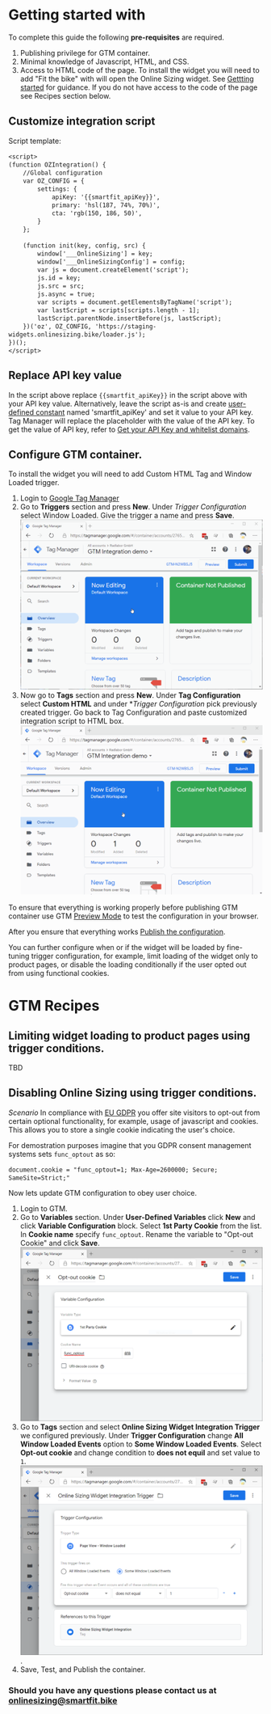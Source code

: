 # Getting started with

To complete this guide the following **pre-requisites** are required.
1. Publishing privilege for GTM container.
2. Minimal knowledge of Javascript, HTML, and CSS.
3. Access to HTML code of the page. To install the widget you will need to add "Fit the bike" with will open the Online Sizing widget. See [Gettting started](https://support.google.com/tagmanager/answer/6107163?hl=en&ref_topic=9001798) for guidance. If you do not have access to the code of the page see Recipes section below.


## Customize integration script

Script template:

```
<script>
(function OZIntegration() {
    //Global configuration
    var OZ_CONFIG = {
        settings: {
            apiKey: '{{smartfit_apiKey}}',
            primary: 'hsl(187, 74%, 70%)',
            cta: 'rgb(150, 186, 50)',
        }
    };
    
    (function init(key, config, src) {
        window['___OnlineSizing'] = key;
        window['___OnlineSizingConfig'] = config;
        var js = document.createElement('script');
        js.id = key;
        js.src = src;
        js.async = true;
        var scripts = document.getElementsByTagName('script');
        var lastScript = scripts[scripts.length - 1];
        lastScript.parentNode.insertBefore(js, lastScript);
    })('oz', OZ_CONFIG, 'https://staging-widgets.onlinesizing.bike/loader.js');
})();
</script>
```
## Replace API key value

In the script above replace `{{smartfit_apiKey}}` in the script above with your API key value. Alternatively, leave the script as-is and create [user-defined constant](https://support.google.com/tagmanager/topic/9125128?hl=en&ref_topic=7683268) named 'smartfit_apiKey' and set it value to your API key. Tag Manager will replace the placeholder with the value of the API key.
To get the value of API key, refer to [Get your API Key and whitelist domains](
https://docs.onlinesizing.bike/docs/getting-started/#step-1-obtain-your-api-key-and-whitelist-domains).


## Configure GTM container.

To install the widget you will need to add Custom HTML Tag and Window Loaded trigger.

1. Login to [Google Tag Manager](http://tagmanager.google.com/)
2. Go to **Triggers** section and press **New**. Under *Trigger Configuration* select Window Loaded. Give the trigger a name and press **Save**.
![Trigger](gtm-create-trigger.gif "Configuring Window Loaded Trigger")
3. Now go to **Tags** section and press **New**. Under **Tag Configuration** select **Custom HTML** and under **Trigger Configuration* pick previously created trigger. Go back to Tag Configuration and paste customized integration script to HTML box.
![Tag](gtm-create-tag.gif "Configuring Tag")

To ensure that everything is working properly before publishing GTM container use GTM [Preview Mode](https://support.google.com/tagmanager/answer/6107056?hl=en#) to test the configuration in your browser.

After you ensure that everything works [Publish the configuration](https://support.google.com/tagmanager/answer/6107163?hl=en&ref_topic=9001798).

You can further configure when or if the widget will be loaded by fine-tuning trigger configuration, for example, limit loading of the widget only to product pages, or disable the loading conditionally if the user opted out from using functional cookies.

# GTM Recipes

## Limiting widget loading to product pages using trigger conditions.
TBD

## Disabling Online Sizing using trigger conditions.
*Scenario* In compliance with [EU GDPR](https://en.wikipedia.org/wiki/General_Data_Protection_Regulation) you offer site visitors to opt-out from certain optional functionality, for example, usage of javascript and cookies. This allows you to store a single cookie indicating the user's choice.

For demostration purposes imagine that you GDPR consent management systems sets `func_optout` as so: 

```
document.cookie = "func_optout=1; Max-Age=2600000; Secure; SameSite=Strict;"
```

Now lets update GTM configuration to obey user choice.

1. Login to GTM.
2. Go to **Variables** section. Under **User-Defined Variables** click **New** and click **Variable Configuration** block. Select **1st Party Cookie** from the list. In **Cookie name** specify `func_optout`. Rename the variable to "Opt-out Cookie" and click **Save**.
![Cookie](func_opt_out_cookie_variable.png "Configuring 1st party cookie variable")
3. Go to **Tags** section and select **Online Sizing Widget Integration Trigger** we configured previously. Under **Trigger Configuration** change **All Window Loaded Events** option to **Some Window Loaded Events**. Select **Opt-out cookie** and change condition to **does not equil** and set value to `1`.
![Cookie](trigger_condition.png "Setting trigger condition").
4. Save, Test, and Publish the container.

### Should you have any questions please contact us at [onlinesizing@smartfit.bike](mailto://onlinesizing@smartfit.bike)




